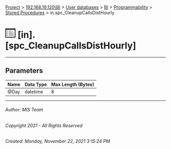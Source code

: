 #### 

[Project](../../../../../index.md) > [192.168.19.120\\BI](../../../../index.md) > [User databases](../../../index.md) > [BI](../../index.md) > [Programmability](../index.md) > [Stored Procedures](Stored_Procedures.md) > in.spc_CleanupCallsDistHourly

# ![Stored Procedures](../../../../../Images/StoredProcedure32.png) [in].[spc_CleanupCallsDistHourly]

---

## <a name="#parameters"></a>Parameters

| Name | Data Type | Max Length (Bytes) |
|---|---|---|
| @Day | datetime | 8 |


---

###### Author:  MIS Team

###### Copyright 2021 - All Rights Reserved

###### Created: Monday, November 22, 2021 3:15:24 PM

